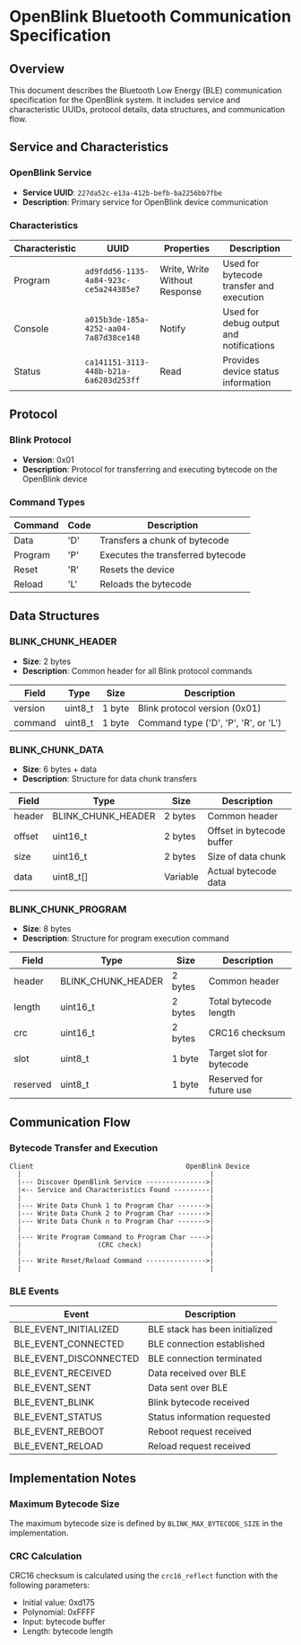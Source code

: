 # OpenBlink Bluetooth Communication Specification

## Overview

This document describes the Bluetooth Low Energy (BLE) communication specification for the OpenBlink system. It includes service and characteristic UUIDs, protocol details, data structures, and communication flow.

## Service and Characteristics

### OpenBlink Service

- **Service UUID**: `227da52c-e13a-412b-befb-ba2256bb7fbe`
- **Description**: Primary service for OpenBlink device communication

### Characteristics

| Characteristic | UUID                                   | Properties                    | Description                              |
| -------------- | -------------------------------------- | ----------------------------- | ---------------------------------------- |
| Program        | `ad9fdd56-1135-4a84-923c-ce5a244385e7` | Write, Write Without Response | Used for bytecode transfer and execution |
| Console        | `a015b3de-185a-4252-aa04-7a87d38ce148` | Notify                        | Used for debug output and notifications  |
| Status         | `ca141151-3113-448b-b21a-6a6203d253ff` | Read                          | Provides device status information       |

## Protocol

### Blink Protocol

- **Version**: 0x01
- **Description**: Protocol for transferring and executing bytecode on the OpenBlink device

### Command Types

| Command | Code | Description                       |
| ------- | ---- | --------------------------------- |
| Data    | 'D'  | Transfers a chunk of bytecode     |
| Program | 'P'  | Executes the transferred bytecode |
| Reset   | 'R'  | Resets the device                 |
| Reload  | 'L'  | Reloads the bytecode              |

## Data Structures

### BLINK_CHUNK_HEADER

- **Size**: 2 bytes
- **Description**: Common header for all Blink protocol commands

| Field   | Type    | Size   | Description                          |
| ------- | ------- | ------ | ------------------------------------ |
| version | uint8_t | 1 byte | Blink protocol version (0x01)        |
| command | uint8_t | 1 byte | Command type ('D', 'P', 'R', or 'L') |

### BLINK_CHUNK_DATA

- **Size**: 6 bytes + data
- **Description**: Structure for data chunk transfers

| Field  | Type               | Size     | Description               |
| ------ | ------------------ | -------- | ------------------------- |
| header | BLINK_CHUNK_HEADER | 2 bytes  | Common header             |
| offset | uint16_t           | 2 bytes  | Offset in bytecode buffer |
| size   | uint16_t           | 2 bytes  | Size of data chunk        |
| data   | uint8_t[]          | Variable | Actual bytecode data      |

### BLINK_CHUNK_PROGRAM

- **Size**: 8 bytes
- **Description**: Structure for program execution command

| Field    | Type               | Size    | Description              |
| -------- | ------------------ | ------- | ------------------------ |
| header   | BLINK_CHUNK_HEADER | 2 bytes | Common header            |
| length   | uint16_t           | 2 bytes | Total bytecode length    |
| crc      | uint16_t           | 2 bytes | CRC16 checksum           |
| slot     | uint8_t            | 1 byte  | Target slot for bytecode |
| reserved | uint8_t            | 1 byte  | Reserved for future use  |

## Communication Flow

### Bytecode Transfer and Execution

```
Client                                      OpenBlink Device
  |                                               |
  |--- Discover OpenBlink Service --------------->|
  |<-- Service and Characteristics Found ---------|
  |                                               |
  |--- Write Data Chunk 1 to Program Char ------->|
  |--- Write Data Chunk 2 to Program Char ------->|
  |--- Write Data Chunk n to Program Char ------->|
  |                                               |
  |--- Write Program Command to Program Char ---->|
  |                   (CRC check)                 |
  |                                               |
  |--- Write Reset/Reload Command --------------->|
  |                                               |
```

### BLE Events

| Event                  | Description                    |
| ---------------------- | ------------------------------ |
| BLE_EVENT_INITIALIZED  | BLE stack has been initialized |
| BLE_EVENT_CONNECTED    | BLE connection established     |
| BLE_EVENT_DISCONNECTED | BLE connection terminated      |
| BLE_EVENT_RECEIVED     | Data received over BLE         |
| BLE_EVENT_SENT         | Data sent over BLE             |
| BLE_EVENT_BLINK        | Blink bytecode received        |
| BLE_EVENT_STATUS       | Status information requested   |
| BLE_EVENT_REBOOT       | Reboot request received        |
| BLE_EVENT_RELOAD       | Reload request received        |

## Implementation Notes

### Maximum Bytecode Size

The maximum bytecode size is defined by `BLINK_MAX_BYTECODE_SIZE` in the implementation.

### CRC Calculation

CRC16 checksum is calculated using the `crc16_reflect` function with the following parameters:

- Initial value: 0xd175
- Polynomial: 0xFFFF
- Input: bytecode buffer
- Length: bytecode length
